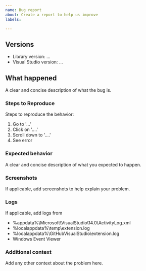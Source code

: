```yaml
---
name: Bug report
about: Create a report to help us improve
labels: 

---
```


## Versions
 * Library version: ...
 * Visual Studio version: ...

## What happened
A clear and concise description of what the bug is.

### Steps to Reproduce
Steps to reproduce the behavior:
1. Go to '...'
2. Click on '....'
3. Scroll down to '....'
4. See error

### Expected behavior
A clear and concise description of what you expected to happen.

### Screenshots
If applicable, add screenshots to help explain your problem.

### Logs
If applicable, add logs from
 * %appdata%\Microsoft\VisualStudio\14.0\ActivityLog.xml
 * %localappdata%\temp\extension.log
 * %localappdata%\GitHubVisualStudio\extension.log
 * Windows Event Viewer

### Additional context
Add any other context about the problem here.
